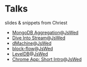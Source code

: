 Talks
=======

slides & snippets from Chriest

- [MongoDB Aggregation](AggInMongo/)@[JsWed]
- [Dive Into Stream](https://github.com/jswed/dive-into-stream)@[JsWed]
- [dMachine](https://github.com/jswed/dMachine)@[JsWed]
- [block-flow](https://github.com/jcppman/block-flow)@[JsWed]
- [LevelDB](https://github.com/jswed/level-daw)@[JsWed]
- [Chrome App: Short Intro](https://github.com/jswed/chrome-app)@[JsWed]


[JsWed]: http://www.meetup.com/efjsday/
